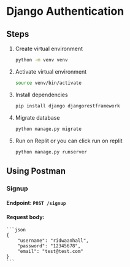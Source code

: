 # Django Authentication

## Steps
1. Create virtual environment
   ```bash
   python -m venv venv
   ```

2. Activate virtual environment
   ```bash
   source venv/bin/activate
   ```

3. Install dependencies
   ```bash
   pip install django djangorestframework
   ```

4. Migrate database
   ```bash
   python manage.py migrate
   ```

5. Run on Replit or you can click run on replit
   ```bash
   python manage.py runserver
   ```

## Using Postman

### Signup

#### Endpoint: `POST /signup`
#### Request body:
    ```json
    {
        "username": "ridwaanhall",
        "password": "12345678",
        "email": "test@test.com"
    }
    ```
